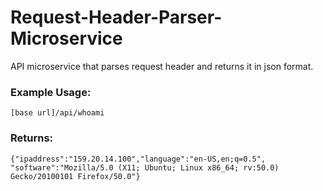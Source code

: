 # Request-Header-Parser-Microservice
API microservice that parses request header and returns it in json format.  

### Example Usage:
```
[base url]/api/whoami  
```
### Returns:
```
{"ipaddress":"159.20.14.100","language":"en-US,en;q=0.5",
"software":"Mozilla/5.0 (X11; Ubuntu; Linux x86_64; rv:50.0) Gecko/20100101 Firefox/50.0"}  
```
